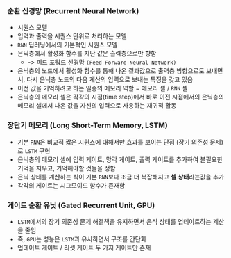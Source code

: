 ### 순환 신경망 (Recurrent Neural Network)
- 시퀀스 모델
- 입력과 출력을 시퀀스 단위로 처리하는 모델
- `RNN` 딥러닝에서의 기본적인 시퀀스 모델
- 은닉층에서 활성화 함수를 지난 값은 출력층으로만 향함
  - -> 피드 포워드 신경망 `(Feed Forward Neural Network)`
- 은닉층의 노드에서 활성화 함수를 통해 나온 결과값으로 출력층 방향으로도 보내면서, 다시 은닉층 노드의 다음 계산의 입력으로 보내는 특징을 갖고 있음
- 이전 값을 기억하려고 하는 일종의 메모리 역할 = 메모리 셀 / `RNN` 셀
- 은닉층의 메모리 셀은 각각의 시점(time step)에서 바로 이전 시점에서의 은닉층의 메모리 셀에서 나온 값을 자신의 입력으로 사용하는 재귀적 활동

### 장단기 메모리 (Long Short-Term Memory, LSTM)
- 기본 `RNN`은 비교적 짧은 시퀀스에 대해서만 효과를 보이는 단점 (장기 의존성 문제)로 `LSTM` 구현
- 은닉층의 메모리 셀에 입력 게이트, 망각 게이트, 출력 게이트를 추가하여 불필요한 기억을 지우고, 기억해야할 것들을 정함
- 은닉 상태를 계산하는 식이 기본 `RNN`보다 조금 더 복잡해지고 **셀 상태**라는값을 추가
- 각각의 게이트는 시그모이드 함수가 존재함

### 게이트 순환 유닛 (Gated Recurrent Unit, GPU)
- `LSTM`에서의 장기 의존성 문제 해결책을 유지하면서 은식 상태를 업데이트하는 계산을 줄임
- 즉, `GPU`는 성능은 `LSTM`과 유사하면서 구조를 간단화
- 업데이트 게이트 / 리셋 게이트 두 가지 게이트만 존재
